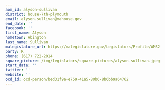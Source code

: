 ```yaml
---
aom_id: alyson-sullivan
district: house-7th-plymouth
email: alyson.sullivan@mahouse.gov
end_date: ''
facebook: ''
first_name: Alyson
hometown: Abington
last_name: Sullivan
malegislature_url: https://malegislature.gov/Legislators/Profile/AMS2
party: R
phone: (617) 722-2014
square_picture: /img/legislators/square-pictures/alyson-sullivan.jpeg
start_date: ''
twitter: ''
website: ''
ocd_id: ocd-person/bed31f9a-e759-41a5-80b6-8b6bb9a64762
---
```

